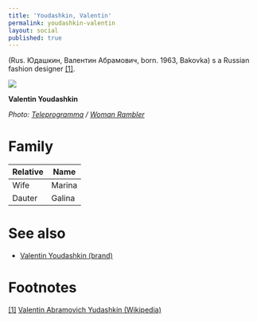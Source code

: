 ```yaml
---
title: 'Youdashkin, Valentin'
permalink: youdashkin-valentin
layout: social
published: true
---
```


(Rus. Юдашкин, Валентин Абрамович, born. 1963, Bakovka) s a Russian fashion designer <span id="a1">[\[1\]](#f1)</span>.

![](https://s3.cdn.teleprogramma.pro/wp-content/uploads/2018/01/42b6a10b184feed434f4210aabe1cff5.jpg)

**Valentin Youdashkin**

*Photo: [Teleprogramma](teleprogramma) / [Woman Rambler](https://woman.rambler.ru/fashion/38843880-yudashkin-valentin-abramovich/)*

# Family 
|Relative|Name|
|-|-|
|Wife |Marina|
|Dauter |Galina|


# See also

- [Valentin Youdashkin (brand)](valentin-youdashkin-brand)

# Footnotes

[[1]](#a1) <span id="f1"></span> [Valentin Abramovich Yudashkin (Wikipedia)](https://en.wikipedia.org/wiki/Valentin_Yudashkin)
